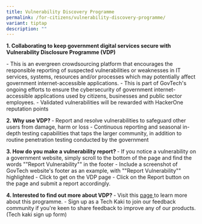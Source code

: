 ```yaml
---
title: Vulnerability Discovery Programme
permalink: /for-citizens/vulnerability-discovery-programme/
variant: tiptap
description: ""
---
```

<p><strong>1. Collaborating to keep government digital services secure with Vulnerability Disclosure Programme (VDP) </strong>
</p>
<p>- This is an evergreen crowdsourcing platform that encourages the responsible
reporting of suspected vulnerabilities or weaknesses in IT services, systems,
resources and/or processes which may potentially affect government internet-accessible
applications. - This is part of GovTech's ongoing efforts to ensure the
cybersecurity of government internet-accessible applications used by citizens,
businesses and public sector employees. - Validated vulnerabilities will
be rewarded with HackerOne reputation points</p>
<p><strong>2. Why use VDP? </strong>- Report and resolve vulnerabilities
to safeguard other users from damage, harm or loss - Continuous reporting
and seasonal in-depth testing capabilities that taps the larger community,
in addition to routine penetration testing conducted by the government</p>
<p><strong>3. How do you make a vulnerability report? </strong>- If you notice
a vulnerability on a government website, simply scroll to the bottom of
the page and find the words ""Report Vulnerability"" in the footer - Include
a screenshot of GovTech website's footer as an example, with ""Report Vulnerability""
highlighted - Click to get on the VDP page - Click on the Report button
on the page and submit a report accordingly.</p>
<p><strong>4. Interested to find out more about VDP? </strong>- Visit this
<a href="https://www.tech.gov.sg/report_vulnerability" class="waffle-rich-text-link" rel="noopener noreferrer nofollow" target="_blank"><u>page</u>
</a>to learn more about this programme. - Sign up as a Tech Kaki to join our
feedback community if you're keen to share feedback to improve any of our
products. (Tech kaki sign up form)</p>